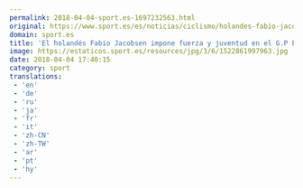 ```yaml
---
permalink: 2018-04-04-sport.es-1697232563.html
original: https://www.sport.es/es/noticias/ciclismo/holandes-fabio-jacobsen-impone-fuerza-juventud-escalda-6734968?utm_source=rss-noticias&utm_medium=feed&utm_campaign=ciclismo
domain: sport.es
title: 'El holandés Fabio Jacobsen impone fuerza y juventud en el G.P Escalda'
image: https://estaticos.sport.es/resources/jpg/3/6/1522861997963.jpg
date: 2018-04-04 17:40:15
category: sport
translations: 
 - 'en'
 - 'de'
 - 'ru'
 - 'ja'
 - 'fr'
 - 'it'
 - 'zh-CN'
 - 'zh-TW'
 - 'ar'
 - 'pt'
 - 'hy'
---
```


